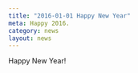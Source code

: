 ```yaml
---
title: "2016-01-01 Happy New Year"
meta: Happy 2016.
category: news
layout: news
---
```



Happy New Year!